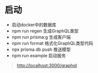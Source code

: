 # 启动

- 启动docker中的数据库
- npm run regen 生成GraphQL类型
- npm run prisma:g 生成客户端
- npm run format 格式化GraphQL类型代码
- npx prisma db push 推送模型
- npm run example 启动服务

> <http://localhost:3000/graphql>
